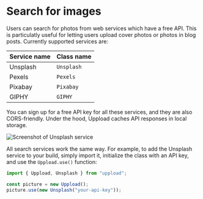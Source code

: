 # Search for images

Users can search for photos from web services which have a free API. This is particulatly useful for letting users upload cover photos or photos in blog posts. Currently supported services are:

| Service name | Class name |
| ------------ | ---------- |
| Unsplash | `Unsplash` |
| Pexels | `Pexels` |
| Pixabay | `Pixabay` |
| GIPHY | `GIPHY` |

You can sign up for a free API key for all these services, and they are also CORS-friendly. Under the hood, Uppload caches API responses in local storage.

![Screenshot of Unsplash service](/assets/screenshots/unsplash.png)

All search services work the same way. For example, to add the Unsplash service to your build, simply import it, initialize the class with an API key, and use the `Uppload.use()` function:

```ts
import { Uppload, Unsplash } from "uppload";

const picture = new Uppload();
picture.use(new Unsplash("your-api-key"));
```
